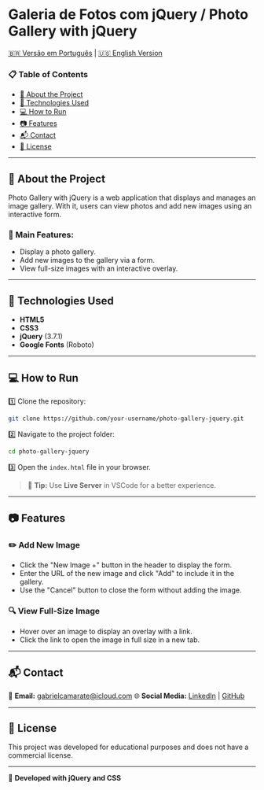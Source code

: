 
# Galeria de Fotos com jQuery / Photo Gallery with jQuery

[🇧🇷 Versão em Português](https://github.com/gabrielcamarate/jquery-galeria-fotos/tree/main/PT-BR-README.md) | [🇺🇸 English Version](https://github.com/gabrielcamarate/jquery-galeria-fotos/tree/main/README.md)

### 📋 Table of Contents
- [📌 About the Project](#-about-the-project)
- [🚀 Technologies Used](#-technologies-used)
- [💻 How to Run](#-how-to-run)
- [📷 Features](#-features)
- [📬 Contact](#-contact)
- [📜 License](#-license)

---

## 📌 About the Project
Photo Gallery with jQuery is a web application that displays and manages an image gallery. With it, users can view photos and add new images using an interactive form.

### 🔹 Main Features:
- Display a photo gallery.
- Add new images to the gallery via a form.
- View full-size images with an interactive overlay.

---

## 🚀 Technologies Used
- **HTML5**
- **CSS3**
- **jQuery** (3.7.1)
- **Google Fonts** (Roboto)

---

## 💻 How to Run
1️⃣ Clone the repository:
```bash
git clone https://github.com/your-username/photo-gallery-jquery.git
```
2️⃣ Navigate to the project folder:
```bash
cd photo-gallery-jquery
```
3️⃣ Open the `index.html` file in your browser.

> 📌 **Tip:** Use **Live Server** in VSCode for a better experience.

---

## 📷 Features
### ✏️ Add New Image
- Click the "New Image +" button in the header to display the form.
- Enter the URL of the new image and click "Add" to include it in the gallery.
- Use the "Cancel" button to close the form without adding the image.

### 🔍 View Full-Size Image
- Hover over an image to display an overlay with a link.
- Click the link to open the image in full size in a new tab.

---

## 📬 Contact
📧 **Email:** gabrielcamarate@icloud.com
🌐 **Social Media:** [LinkedIn](#) | [GitHub](#)

---

## 📜 License
This project was developed for educational purposes and does not have a commercial license.

---

📝 **Developed with jQuery and CSS**
```
